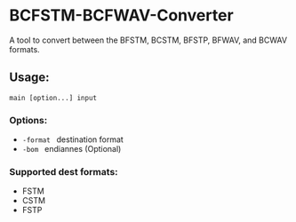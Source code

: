 # BCFSTM-BCFWAV-Converter
A tool to convert between the BFSTM, BCSTM, BFSTP, BFWAV, and BCWAV formats.  
  
## Usage:
<code>main [option...] input</code>  
  
### Options:
<ul>
<li><code>-format <dstFmt></code>  destination format</li>
<li><code>-bom <bom></code>        endiannes (Optional)</li>
</ul>
  
### Supported dest formats:
<ul>
<li>FSTM</li>
<li>CSTM</li>
<li>FSTP</li>
</ul>
